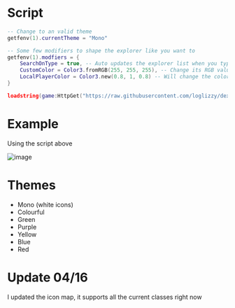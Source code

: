 # Script
```lua
-- Change to an valid theme
getfenv(1).currentTheme = "Mono"

-- Some few modifiers to shape the explorer like you want to
getfenv(1).modfiers = {
    SearchOnType = true, -- Auto updates the explorer list when you type on the search box
    CustomColor = Color3.fromRGB(255, 255, 255), -- Change its RGB value to apply an custom color
    LocalPlayerColor = Color3.new(0.8, 1, 0.8) -- Will change the color of the local player node/button
}

loadstring(game:HttpGet("https://raw.githubusercontent.com/loglizzy/dex-custom-icons/main/main.lua"))()
```

# Example
Using the script above

![image](https://user-images.githubusercontent.com/72479668/232337731-378a175c-293a-4a70-9c51-e298b16b27b1.png)

# Themes
* Mono (white icons)
* Colourful
* Green
* Purple
* Yellow
* Blue
* Red

# Update 04/16
I updated the icon map, it supports all the current classes right now
